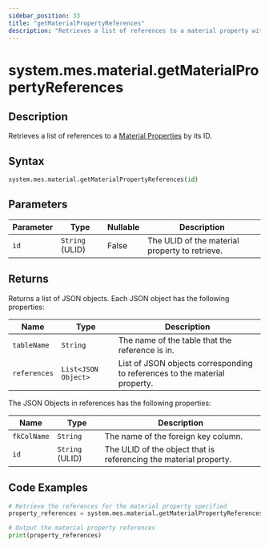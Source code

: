 ```yaml
---
sidebar_position: 33
title: "getMaterialPropertyReferences"
description: "Retrieves a list of references to a material property with the given ID."
---
```


# system.mes.material.getMaterialPropertyReferences

## Description

Retrieves a list of references to a [Material Properties](../../data-model/material-model/material-property) by its ID.

## Syntax

```python
system.mes.material.getMaterialPropertyReferences(id)
```

## Parameters

| Parameter | Type            | Nullable | Description                                    |
|-----------|-----------------|----------|------------------------------------------------|
| `id`      | `String` (ULID) | False    | The ULID of the material property to retrieve. |

## Returns

Returns a list of JSON objects. Each JSON object has the following properties:

| Name         | Type                | Description                                                                |
|--------------|---------------------|----------------------------------------------------------------------------|
| `tableName`  | `String`            | The name of the table that the reference is in.                            |
| `references` | `List<JSON Object>` | List of JSON objects corresponding to references to the material property. |

The JSON Objects in references has the following properties:

| Name        | Type            | Description                                                       |
|-------------|-----------------|-------------------------------------------------------------------|
| `fkColName` | `String`        | The name of the foreign key column.                               |
| `id`        | `String` (ULID) | The ULID of the object that is referencing the material property. |

## Code Examples

```python
# Retrieve the references for the material property specified
property_references = system.mes.material.getMaterialPropertyReferences('01JQY39KNJ-E6AH9CCK-WM2XMMRW')

# Output the material property references
print(property_references)
```

